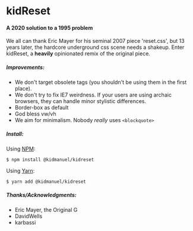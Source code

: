# kidReset
#### A 2020 solution to a 1995 problem

We all can thank Eric Mayer for his seminal 2007 piece 'reset.css', but 13 years later, the hardcore underground css scene needs a shakeup. 
Enter kidReset, a **heavily** opinionated remix of the original piece.

##### Improvements:
- We don't target obsolete tags (you shouldn't be using them in the first place).
- We don't try to fix IE7 weirdness. If your users are using archaic browsers, they can handle minor stylistic differences.
- Border-box as default
- God bless vw/vh
- We aim for minimalism. Nobody *really* uses ```<blockquote>```

##### Install:

Using [NPM](http://npmjs.com):

```command
$ npm install @kidmanuel/kidreset
```

Using [Yarn](https://yarnpkg.com):

```command
$ yarn add @kidmanuel/kidreset
```

##### Thanks/Acknowledgments:
- Eric Mayer, the Original G
- DavidWells
- karbassi
